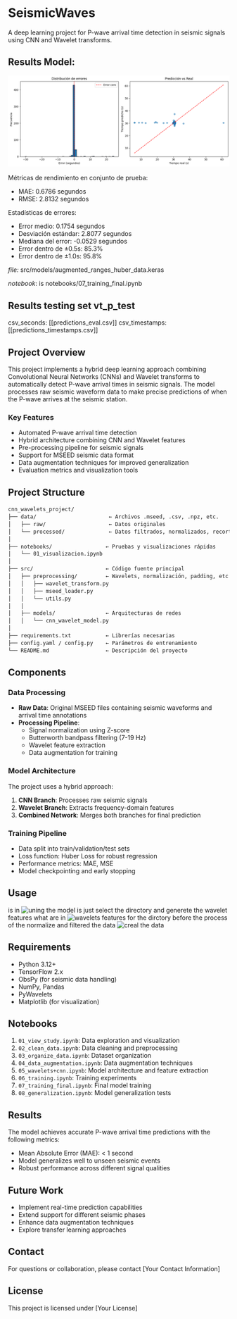 # SeismicWaves

A deep learning project for P-wave arrival time detection in seismic signals using CNN and Wavelet transforms.

## Results Model: 
![alt text](image.png)

Métricas de rendimiento en conjunto de prueba:
- MAE: 0.6786 segundos
- RMSE: 2.8132 segundos

Estadísticas de errores:
- Error medio: 0.1754 segundos
- Desviación estándar: 2.8077 segundos
- Mediana del error: -0.0529 segundos
- Error dentro de ±0.5s: 85.3%
- Error dentro de ±1.0s: 95.8%

*file:* src/models/augmented_ranges_huber_data.keras

*notebook*: is notebooks/07_training_final.ipynb

## Results testing set vt_p_test

csv_seconds: [[predictions_eval.csv]]
csv_timestamps: [[predictions_timestamps.csv]]

## Project Overview

This project implements a hybrid deep learning approach combining Convolutional Neural Networks (CNNs) and Wavelet transforms to automatically detect P-wave arrival times in seismic signals. The model processes raw seismic waveform data to make precise predictions of when the P-wave arrives at the seismic station.

### Key Features

- Automated P-wave arrival time detection
- Hybrid architecture combining CNN and Wavelet features
- Pre-processing pipeline for seismic signals
- Support for MSEED seismic data format
- Data augmentation techniques for improved generalization
- Evaluation metrics and visualization tools

## Project Structure

```bash
cnn_wavelets_project/
├── data/                       ← Archivos .mseed, .csv, .npz, etc.
│   ├── raw/                    ← Datos originales
│   └── processed/              ← Datos filtrados, normalizados, recortados
│
├── notebooks/                 ← Pruebas y visualizaciones rápidas
│   └── 01_visualizacion.ipynb
│
├── src/                       ← Código fuente principal
│   ├── preprocessing/         ← Wavelets, normalización, padding, etc.
│   │   ├── wavelet_transform.py
│   │   ├── mseed_loader.py
│   │   └── utils.py
│   │
│   ├── models/                ← Arquitecturas de redes
│   │   └── cnn_wavelet_model.py
│
├── requirements.txt           ← Librerías necesarias
├── config.yaml / config.py    ← Parámetros de entrenamiento
└── README.md                  ← Descripción del proyecto

```

## Components

### Data Processing

- **Raw Data**: Original MSEED files containing seismic waveforms and arrival time annotations
- **Processing Pipeline**: 
  - Signal normalization using Z-score
  - Butterworth bandpass filtering (7-19 Hz)
  - Wavelet feature extraction
  - Data augmentation for training

### Model Architecture

The project uses a hybrid approach:
1. **CNN Branch**: Processes raw seismic signals
2. **Wavelet Branch**: Extracts frequency-domain features
3. **Combined Network**: Merges both branches for final prediction

### Training Pipeline

- Data split into train/validation/test sets
- Loss function: Huber Loss for robust regression
- Performance metrics: MAE, MSE
- Model checkpointing and early stopping

## Usage

is in ![uning the model](/notebooks/08_generalization.ipynb]) is just select the directory and generete the wavelet features what are in ![wavelets features](notebooks/05_wavelets+cnn.ipynb) for the dirctory before the process of the normalize and filtered the data ![creal the data](notebooks/02_clean_data.ipynb)


## Requirements

- Python 3.12+
- TensorFlow 2.x
- ObsPy (for seismic data handling)
- NumPy, Pandas
- PyWavelets
- Matplotlib (for visualization)

## Notebooks

1. `01_view_study.ipynb`: Data exploration and visualization
2. `02_clean_data.ipynb`: Data cleaning and preprocessing
3. `03_organize_data.ipynb`: Dataset organization
4. `04_data_augmentation.ipynb`: Data augmentation techniques
5. `05_wavelets+cnn.ipynb`: Model architecture and feature extraction
6. `06_training.ipynb`: Training experiments
7. `07_training_final.ipynb`: Final model training
8. `08_generalization.ipynb`: Model generalization tests

## Results

The model achieves accurate P-wave arrival time predictions with the following metrics:
- Mean Absolute Error (MAE): < 1 second
- Model generalizes well to unseen seismic events
- Robust performance across different signal qualities

## Future Work

- Implement real-time prediction capabilities
- Extend support for different seismic phases
- Enhance data augmentation techniques
- Explore transfer learning approaches

## Contact

For questions or collaboration, please contact [Your Contact Information]

## License

This project is licensed under [Your License]
